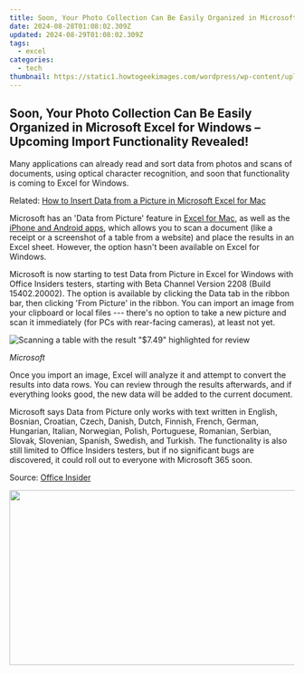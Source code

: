 ```yaml
---
title: Soon, Your Photo Collection Can Be Easily Organized in Microsoft Excel for Windows – Upcoming Import Functionality Revealed!
date: 2024-08-28T01:08:02.309Z
updated: 2024-08-29T01:08:02.309Z
tags:
  - excel
categories:
  - tech
thumbnail: https://static1.howtogeekimages.com/wordpress/wp-content/uploads/2021/05/MS-excel-logo-675.png
---
```


## Soon, Your Photo Collection Can Be Easily Organized in Microsoft Excel for Windows – Upcoming Import Functionality Revealed!

Many applications can already read and sort data from photos and scans of documents, using optical character recognition, and soon that functionality is coming to Excel for Windows.

Related: [How to Insert Data from a Picture in Microsoft Excel for Mac](https://win-able.techidaily.com/comprehensive-troubleshooting-making-your-vrchat-run-smoothly-again/) 

 Microsoft has an 'Data from Picture' feature in [Excel for Mac](https://win-able.techidaily.com/comprehensive-troubleshooting-making-your-vrchat-run-smoothly-again/), as well as the [iPhone and Android apps](https://howto.techidaily.com/6-fixes-to-unfortunately-whatsapp-has-stopped-error-popups-on-poco-x6-drfone-by-drfone-fix-android-problems-fix-android-problems/), which allows you to scan a document (like a receipt or a screenshot of a table from a website) and place the results in an Excel sheet. However, the option hasn't been available on Excel for Windows.

 Microsoft is now starting to test Data from Picture in Excel for Windows with Office Insiders testers, starting with Beta Channel Version 2208 (Build 15402.20002). The option is available by clicking the Data tab in the ribbon bar, then clicking 'From Picture' in the ribbon. You can import an image from your clipboard or local files --- there's no option to take a new picture and scan it immediately (for PCs with rear-facing cameras), at least not yet.

![Scanning a table with the result "$7.49" highlighted for review](https://static1.howtogeekimages.com/wordpress/wp-content/uploads/2022/06/download-3.jpg) 

_Microsoft_

 Once you import an image, Excel will analyze it and attempt to convert the results into data rows. You can review through the results afterwards, and if everything looks good, the new data will be added to the current document.

 Microsoft says Data from Picture only works with text written in English, Bosnian, Croatian, Czech, Danish, Dutch, Finnish, French, German, Hungarian, Italian, Norwegian, Polish, Portuguese, Romanian, Serbian, Slovak, Slovenian, Spanish, Swedish, and Turkish. The functionality is also still limited to Office Insiders testers, but if no significant bugs are discovered, it could roll out to everyone with Microsoft 365 soon.

 Source: [Office Insider](https://insider.office.com/en-us/blog/import-data-from-picture-in-excel-for-windows)

<ins class="adsbygoogle"
     style="display:block"
     data-ad-format="autorelaxed"
     data-ad-client="ca-pub-7571918770474297"
     data-ad-slot="1223367746"></ins>



<ins class="adsbygoogle"
     style="display:block"
     data-ad-client="ca-pub-7571918770474297"
     data-ad-slot="8358498916"
     data-ad-format="auto"
     data-full-width-responsive="true"></ins>



<!-- affiliate ads begin -->
<a href="https://martinic.evyy.net/c/5597632/1422856/4482" target="_top" id="1422856"><img src="//a.impactradius-go.com/display-ad/4482-1422856" border="0" alt="" width="580" height="309"/></a>
<!-- affiliate ads end -->